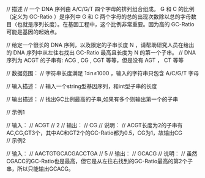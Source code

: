 
// 描述
// 一个 DNA 序列由 A/C/G/T 四个字母的排列组合组成。 G 和 C 的比例（定义为 GC-Ratio ）是序列中 G 和 C 两个字母的总的出现次数除以总的字母数目（也就是序列长度）。在基因工程中，这个比例非常重要。因为高的 GC-Ratio 可能是基因的起始点。

// 给定一个很长的 DNA 序列，以及限定的子串长度 N ，请帮助研究人员在给出的 DNA 序列中从左往右找出 GC-Ratio 最高且长度为 N 的第一个子串。
// DNA序列为 ACGT 的子串有: ACG , CG , CGT 等等，但是没有 AGT ， CT 等等

// 数据范围：
// 字符串长度满足 1≤n≤1000 ，输入的字符串只包含 A/C/G/T 字母

// 输入描述：
// 输入一个string型基因序列，和int型子串的长度

// 输出描述：
// 找出GC比例最高的子串,如果有多个则输出第一个的子串

// 示例1

// 输入：
// ACGT
// 2
// 输出：
// CG
// 说明：
// ACGT长度为2的子串有AC,CG,GT3个，其中AC和GT2个的GC-Ratio都为0.5，CG为1，故输出CG   
// 示例2

// 输入：
// AACTGTGCACGACCTGA
// 5
// 输出：
// GCACG
// 说明：
// 虽然CGACC的GC-Ratio也是最高，但它是从左往右找到的GC-Ratio最高的第2个子串，所以只能输出GCACG。
